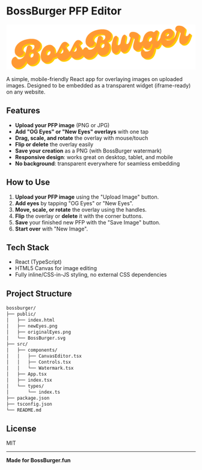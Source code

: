 # BossBurger PFP Editor

![Bossburger Logo](./public/BossBurger.svg)

A simple, mobile-friendly React app for overlaying images on uploaded images. Designed to be embedded as a transparent widget (iframe-ready) on any website.

## Features

- **Upload your PFP image** (PNG or JPG)
- **Add "OG Eyes" or "New Eyes" overlays** with one tap
- **Drag, scale, and rotate** the overlay with mouse/touch
- **Flip or delete** the overlay easily
- **Save your creation** as a PNG (with BossBurger watermark)
- **Responsive design**: works great on desktop, tablet, and mobile
- **No background**: transparent everywhere for seamless embedding

## How to Use

1. **Upload your PFP image** using the "Upload Image" button.
2. **Add eyes** by tapping "OG Eyes" or "New Eyes".
3. **Move, scale, or rotate** the overlay using the handles.
4. **Flip** the overlay or **delete** it with the corner buttons.
5. **Save** your finished new PFP with the "Save Image" button.
6. **Start over** with "New Image".

## Tech Stack

- React (TypeScript)
- HTML5 Canvas for image editing
- Fully inline/CSS-in-JS styling, no external CSS dependencies

## Project Structure

```
bossburger/
├── public/
│   ├── index.html
│   ├── newEyes.png
│   ├── originalEyes.png
│   └── BossBurger.svg
├── src/
│   ├── components/
│   │   ├── CanvasEditor.tsx
│   │   ├── Controls.tsx
│   │   └── Watermark.tsx
│   ├── App.tsx
│   ├── index.tsx
│   └── types/
│       └── index.ts
├── package.json
├── tsconfig.json
└── README.md
```

## License

MIT

---

**Made for BossBurger.fun**
